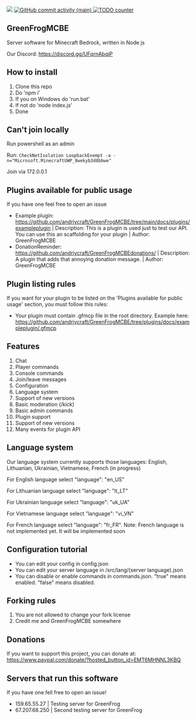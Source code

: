 <img src="https://cdn.discordapp.com/attachments/1027321168576925799/1053767928849383514/logo.png">

<a href="https://github.com/andriycraft/GreenFrogMCBE/commits/main">
  <img alt="GitHub commit activity (main)" src="https://img.shields.io/github/commit-activity/m/andriycraft/GreenFrogMCBE?color=%2387F4BC&style=flat-square">
</a>
<a href="https://github.com/andriycraft/GreenFrogMCBE/search?q=todo">
  <img alt="TODO counter" src="https://img.shields.io/github/search/andriycraft/GreenFrogMCBE/todo?style=flat-square">
</a>

## GreenFrogMCBE 

Server software for Minecraft Bedrock, written in Node js

Our Discord: https://discord.gg/UFqrnAbqjP


## How to install

1. Clone this repo
2. Do 'npm i'
3. If you on Windows do 'run.bat'
4. If not do 'node index.js'
5. Done

## Can't join locally

Run powershell as an admin

Run: `CheckNetIsolation LoopbackExempt -a -n="Microsoft.MinecraftUWP_8wekyb3d8bbwe"`

Join via 172.0.0.1

## Plugins available for public usage

If you have one feel free to open an issue

* Example plugin: https://github.com/andriycraft/GreenFrogMCBE/tree/main/docs/plugins/exampleplugin | Description: This is a plugin is used just to test our API. You can use this an scaffolding for your plugin | Author: GreenFrogMCBE
* DonationReminder: https://github.com/andriycraft/GreenFrogMCBEdonations/ | Description: A plugin that adds that annoying donation message. | Author: GreenFrogMCBE

## Plugin listing rules

If you want for your plugin to be listed on the 'Plugins available for public usage' section, you must follow this rules:

* Your plugin must contain .gfmcp file in the root directory. Example here: https://github.com/andriycraft/GreenFrogMCBE/tree/plugins/docs/exampleplugin/.gfmcp

## Features

1. Chat
2. Player commands
3. Console commands
4. Join/leave messages
5. Configuration
6. Language system
7. Support of new versions
8. Basic moderation (/kick)
9. Basic admin commands
10. Plugin support
11. Support of new versions
12. Many events for plugin API

## Language system
Our language system currently supports those languages: English, Lithuanian, Ukrainian, Vietnamese, French (in progress)

For English language select "language": "en_US"

For Lithuanian language select "language": "lt_LT"

For Ukrainian language select "language": "uk_UA"

For Vietnamese language select "language": "vi_VN"

For French language select "language": "fr_FR". Note: French language is not implemented yet. It will be implemented soon


## Configuration tutorial

- You can edit your config in config.json
- You can edit your server language in /src/lang/(server language).json
- You can disable or enable commands in commands.json. "true" means enabled. "false" means disabled.

## Forking rules

1. You are not allowed to change your fork license
2. Credit me and GreenFrogMCBE somewhere

## Donations

If you want to support this project, you can donate at: https://www.paypal.com/donate/?hosted_button_id=EMT6MHNNL3KBQ

## Servers that run this software

If you have one fell free to open an issue!

- 159.65.55.27 | Testing server for GreenFrog
- 67.207.68.250 | Second testing server for GreenFrog
